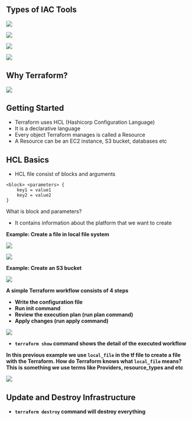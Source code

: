 ## Types of IAC Tools

![](./images/1.png)

![](./images/2.png)

![](./images/3.png)

![](./images/4.png)

## Why Terraform?

![](./images/5.png)

## Getting Started
- Terraform uses HCL (Hashicorp Configuration Language)
- It is a declarative language
- Every object Terraform manages is called a Resource
- A Resource can be an EC2 instance, S3 bucket, databases etc

## HCL Basics
- HCL file consist of blocks and arguments

``` 
<block> <parameters> {
    key1 = value1
    key2 = value2
}
```

What is block and parameters?
- It contains information about the platform that we want to create

<b>

Example: Create a file in local file system

![](./images/6.png)

![](./images/7.png)

Example: Create an S3 bucket

![](./images/8.png)

A simple Terraform workflow consists of 4 steps
- Write the configuration file
- Run init command
- Review the execution plan (run plan command)
- Apply changes (run apply command)

![](./images/9.png)

- `terraform show` command shows the detail of the executed workflow

In this previous example we use `local_file` in the tf file to create a file with the Terraform.
How do Terraform knows what `local_file` means? This is something we use terms like Providers, resource_types and etc

![](./images/10.png)

## Update and Destroy Infrastructure
- `terraform destroy` command will destroy everything